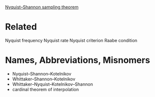 [Nyquist–Shannon sampling theorem](https://en.wikipedia.org/wiki/Nyquist%E2%80%93Shannon_sampling_theorem)

# Related
Nyquist frequency
Nyquist rate
Nyquist criterion
Raabe condition

# Names, Abbreviations, Misnomers
* Nyquist–Shannon–Kotelnikov
* Whittaker–Shannon–Kotelnikov
* Whittaker–Nyquist–Kotelnikov–Shannon
* cardinal theorem of interpolation